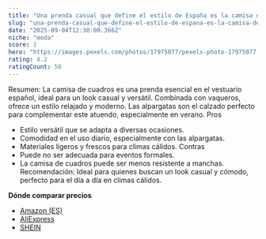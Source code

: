 ```yaml
---
title: "Una prenda casual que define el estilo de España es la camisa de cuadros, a menudo combinada con vaqueros. También son populares las alpargatas, un tipo de calzado ligero y cómodo, especialmente en los meses más cálidos."
slug: "una-prenda-casual-que-define-el-estilo-de-espana-es-la-camisa-de-cuadros-a-menud"
date: "2025-09-04T12:30:00.366Z"
niche: "moda"
score: 1
hero: "https://images.pexels.com/photos/17975077/pexels-photo-17975077.jpeg?auto=compress&cs=tinysrgb&fit=crop&h=627&w=1200&auto=compress&cs=tinysrgb&w=1024&h=576&fit=crop"
rating: 4.2
ratingCount: 58
---
```


Resumen: La camisa de cuadros es una prenda esencial en el vestuario español, ideal para un look casual y versátil. Combinada con vaqueros, ofrece un estilo relajado y moderno. Las alpargatas son el calzado perfecto para complementar este atuendo, especialmente en verano.
Pros
- Estilo versátil que se adapta a diversas ocasiones.
- Comodidad en el uso diario, especialmente con las alpargatas.
- Materiales ligeros y frescos para climas cálidos.
Contras
- Puede no ser adecuada para eventos formales.
- La camisa de cuadros puede ser menos resistente a manchas.
Recomendación: Ideal para quienes buscan un look casual y cómodo, perfecto para el día a día en climas cálidos.

**Dónde comparar precios**
- [Amazon (ES)](https://www.amazon.es/s?k=Una+prenda+casual+que+define+el+estilo+de+Espa%C3%B1a+es+la+camisa+de+cuadros%2C+a+menudo+combinada+con+vaqueros.+Tambi%C3%A9n+son+populares+las+alpargatas%2C+un+tipo+de+calzado+ligero+y+c%C3%B3modo%2C+especialmente+en+los+meses+m%C3%A1s+c%C3%A1lidos.&language=es_ES&tag=teknovashop25-21)
- [AliExpress](https://es.aliexpress.com/wholesale?SearchText=Una+prenda+casual+que+define+el+estilo+de+Espa%C3%B1a+es+la+camisa+de+cuadros%2C+a+menudo+combinada+con+vaqueros.+Tambi%C3%A9n+son+populares+las+alpargatas%2C+un+tipo+de+calzado+ligero+y+c%C3%B3modo%2C+especialmente+en+los+meses+m%C3%A1s+c%C3%A1lidos.)
- [SHEIN](https://es.shein.com/pdsearch?keyword=Una+prenda+casual+que+define+el+estilo+de+Espa%C3%B1a+es+la+camisa+de+cuadros%2C+a+menudo+combinada+con+vaqueros.+Tambi%C3%A9n+son+populares+las+alpargatas%2C+un+tipo+de+calzado+ligero+y+c%C3%B3modo%2C+especialmente+en+los+meses+m%C3%A1s+c%C3%A1lidos.)
